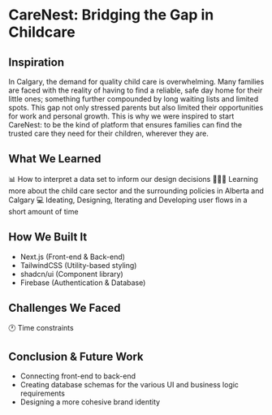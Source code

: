 # CareNest: Bridging the Gap in Childcare

## Inspiration

In Calgary, the demand for quality child care is overwhelming. Many families are faced with the reality of having to find a reliable, safe day home for their little ones; something further compounded by long waiting lists and limited spots. This gap not only stressed parents but also limited their opportunities for work and personal growth. This is why we were inspired to start CareNest: to be the kind of platform that ensures families can find the trusted care they need for their children, wherever they are.

## What We Learned

📊 How to interpret a data set to inform our design decisions
👨🏻‍🍼 Learning more about the child care sector and the surrounding policies in Alberta and Calgary
💻 Ideating, Designing, Iterating and Developing user flows in a short amount of time

## How We Built It

- Next.js (Front-end & Back-end)
- TailwindCSS (Utility-based styling)
- shadcn/ui (Component library)
- Firebase (Authentication & Database)

## Challenges We Faced

🕐 Time constraints
 
## Conclusion & Future Work

- Connecting front-end to back-end
- Creating database schemas for the various UI and business logic requirements
- Designing a more cohesive brand identity
